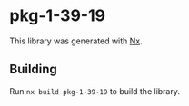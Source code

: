 # pkg-1-39-19

This library was generated with [Nx](https://nx.dev).

## Building

Run `nx build pkg-1-39-19` to build the library.
